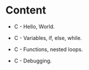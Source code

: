 # Content

- C - Hello, World.

- C - Variables, if, else, while.

- C - Functions, nested loops.

- C - Debugging.
